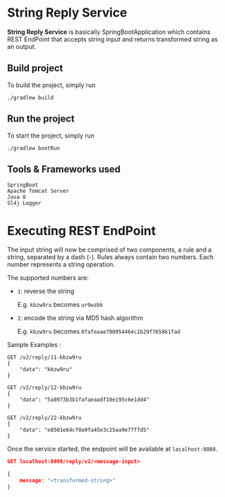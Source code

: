 # String Reply Service #
**String Reply Service** is basically SpringBootApplication which contains REST EndPoint that accepts string input 
and returns transformed string as an output.

## Build project

To build the project, simply run
```
./gradlew build
```

## Run the project

To start the project, simply run
```
./gradlew bootRun
```
## Tools & Frameworks used
```
SpringBoot
Apache Tomcat Server
Java 8
Sl4j Logger
```

# Executing REST EndPoint #
The input string will now be comprised of two components, a rule and a string, separated by a dash (-).
Rules always contain two numbers. Each number represents a string operation.

The supported numbers are:

- `1`: reverse the string

   E.g. `kbzw9ru` becomes `ur9wzbk`

- `2`: encode the string via MD5 hash algorithm

   E.g. `kbzw9ru` becomes `0fafeaae780954464c1b29f765861fad`

Sample Examples :
```
GET /v2/reply/11-kbzw9ru
{
    "data": "kbzw9ru"
}
```
```
GET /v2/reply/12-kbzw9ru
{
    "data": "5a8973b3b1fafaeaadf10e195c6e1dd4"
}
```
```
GET /v2/reply/22-kbzw9ru
{
    "data": "e8501e64cf0a9fa45e3c25aa9e77ffd5"
}
```


Once the service started, the endpoint will be available at `localhost:8080`.

```json
GET localhost:8080/reply/v2/<message-input>

{
    message: "<transformed-string>"
}
```
